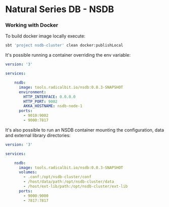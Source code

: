 # Natural Series DB - NSDB #

### Working with Docker

To build docker image locally execute:

```bash
sbt 'project nsdb-cluster' clean docker:publishLocal
```

It's possible running a container overriding the env variable:

```yaml
version: '3'

services:

    nsdb:
      image: tools.radicalbit.io/nsdb:0.0.3-SNAPSHOT
      environment:
        HTTP_INTERFACE: 0.0.0.0
        HTTP_PORT: 9002
        AKKA_HOSTNAME: nsdb-node-1
      ports:
        - 9010:9002
        - 9000:7817
```

It's also possible to run an NSDB container mounting the configuration, data and external library directories:

```yaml
version: '3'

services:

    nsdb:
      image: tools.radicalbit.io/nsdb:0.0.3-SNAPSHOT
      volumes:
        - .conf:/opt/nsdb-cluster/conf
        - /host/data/path:/opt/nsdb-cluster/data
        - /host/ext-lib/path:/opt/nsdb-cluster/ext-lib
      ports:
        - 9000:9000
        - 7817:7817
```